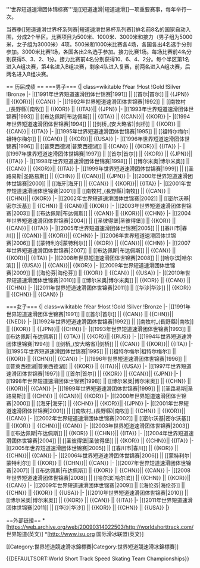 '''世界短道速滑团体锦标赛'''是[[短道速滑|短道速滑]]一项重要赛事，每年举行一次。

当赛季[[短道速滑世界杯系列赛|短道速滑世界杯系列赛]]排名前8名的国家自动入围，分成2个半区。比赛项目为500米、1000米、3000米和接力（男子组为5000米，女子组为3000米）4项。500米和1000米比赛各4场，各国各出4名选手分别参加。3000米比赛1场，各国各出2名选手参加。接力比赛1场。每场比赛前4名分别获得5、3、2、1分。接力比赛前4名分别获得10、6、4、2分。每个半区第1名进入A组决赛，第4名进入B组决赛，剩余4队进入复赛，前两名进入A组决赛，后两名进入B组决赛。

== 历届成绩 ==
===男子===
{| class=wikitable
!Year
!Host
!Gold
!Silver
!Bronze
|-
|[[1991年世界短道速滑团体世锦赛|1991]] || [[首尔|首尔]] || {{JPN}} || {{KOR}}|| {{CAN}}
|-
|[[1992年世界短道速滑团体世锦赛|1992]] || [[南牧村_(長野縣)|南牧]] || {{KOR}} || {{ITA}}|| {{JPN}}
|-
|[[1993年世界短道速滑团体世锦赛|1993]] || [[布达佩斯|布达佩斯]] || {{ITA}} || {{CAN}}|| {{KOR}}
|-
|[[1994年世界短道速滑团体世锦赛|1994]] || [[剑桥_(安大略省)|剑桥]] || {{KOR}} || {{CAN}}|| {{ITA}}
|-
|[[1995年世界短道速滑团体世锦赛|1995]] || [[祖特尔梅尔|祖特尔梅尔]] || {{CAN}} || {{KOR}}|| {{USA}}
|-
|[[1996年世界短道速滑团体世锦赛|1996]] || [[普萊西德湖|普萊西德湖]] || {{CAN}} || {{KOR}}|| {{ITA}}
|-
|[[1997年世界短道速滑团体世锦赛|1997]] || [[首尔|首尔]] || {{KOR}} || {{JPN}}|| {{ITA}}
|-
|[[1998年世界短道速滑团体世锦赛|1998]] || [[博尔米奥|博尔米奥]] || {{CAN}} || {{KOR}}|| {{ITA}}
|-
|[[1999年世界短道速滑团体世锦赛|1999]] || [[圣路易斯|圣路易斯]] || {{CHN}} || {{CAN}}|| {{JPN}}
|-
|[[2000年世界短道速滑团体世锦赛|2000]] || [[海牙|海牙]] || {{CAN}} || {{KOR}}|| {{ITA}}
|-
|[[2001年世界短道速滑团体世锦赛|2001]] || [[南牧村_(長野縣)|南牧]] || {{CAN}} || {{CHN}}|| {{KOR}}
|-
|[[2002年世界短道速滑团体世锦赛|2002]] || [[密尔沃基|密尔沃基]] || {{CHN}} || {{CAN}}|| {{KOR}}
|-
|[[2003年世界短道速滑团体世锦赛|2003]] || [[布达佩斯|布达佩斯]] || {{CAN}} || {{KOR}}|| {{CHN}}
|-
|[[2004年世界短道速滑团体世锦赛|2004]] || [[圣彼得堡|圣彼得堡]] || {{KOR}} || {{CAN}}|| {{ITA}}
|-
|[[2005年世界短道速滑团体世锦赛|2005]] || [[春川市|春川]] || {{CAN}} || {{KOR}}|| {{CHN}}
|-
|[[2006年世界短道速滑团体世锦赛|2006]] || [[蒙特利尔|蒙特利尔]] || {{KOR}} || {{CAN}}|| {{CHN}}
|-
|[[2007年世界短道速滑团体世锦赛|2007]] || [[布达佩斯|布达佩斯]] || {{CAN}} || {{KOR}}|| {{ITA}}
|-
|[[2008年世界短道速滑团体世锦赛|2008]] || [[哈尔滨|哈尔滨]] || {{USA}} || {{CAN}}|| {{KOR}}
|-
|[[2009年世界短道速滑团体世锦赛|2009]] || [[海伦芬|海伦芬]] || {{KOR}} || {{CAN}} || {{USA}}
|-
|[[2010年世界短道速滑团体世锦赛|2010]] || [[博尔米奥|博尔米奥]] || {{KOR}} || {{CAN}} || {{CHN}}
|-
|[[2011年世界短道速滑团体世锦赛|2011]] || [[华沙|华沙]] || {{KOR}} || {{CHN}} || {{CAN}}
|}

===女子===
{| class=wikitable
!Year
!Host
!Gold
!Silver
!Bronze
|-
|[[1991年世界短道速滑团体世锦赛|1991]] || [[首尔|首尔]] || {{CAN}} || {{CHN}}|| {{NED}}
|-
|[[1992年世界短道速滑团体世锦赛|1992]] || [[南牧村_(長野縣)|南牧]] || {{KOR}} || {{JPN}}|| {{CHN}}
|-
|[[1993年世界短道速滑团体世锦赛|1993]] || [[布达佩斯|布达佩斯]] || {{ITA}} || {{KOR}}|| {{RUS}}
|-
|[[1994年世界短道速滑团体世锦赛|1994]] || [[剑桥_(安大略省)|剑桥]] || {{CAN}} || {{KOR}}|| {{ITA}}
|-
|[[1995年世界短道速滑团体世锦赛|1995]] || [[祖特尔梅尔|祖特尔梅尔]] || {{KOR}} || {{CHN}}|| {{CAN}}
|-
|[[1996年世界短道速滑团体世锦赛|1996]] || [[普萊西德湖|普萊西德湖]] || {{KOR}} || {{ITA}}|| {{USA}}
|-
|[[1997年世界短道速滑团体世锦赛|1997]] || [[首尔|首尔]] || {{KOR}} || {{CAN}}|| {{JPN}}
|-
|[[1998年世界短道速滑团体世锦赛|1998]] || [[博尔米奥|博尔米奥]] || {{CHN}} || {{KOR}}|| {{CAN}}
|-
|[[1999年世界短道速滑团体世锦赛|1999]] || [[圣路易斯|圣路易斯]] || {{CHN}} || {{CAN}}|| {{KOR}}
|-
|[[2000年世界短道速滑团体世锦赛|2000]] || [[海牙|海牙]] || {{CHN}} || {{KOR}}|| {{JPN}}
|-
|[[2001年世界短道速滑团体世锦赛|2001]] || [[南牧村_(長野縣)|南牧]] || {{CHN}} || {{KOR}}|| {{CAN}}
|-
|[[2002年世界短道速滑团体世锦赛|2002]] || [[密尔沃基|密尔沃基]] || {{KOR}} || {{CHN}}|| {{CAN}}
|-
|[[2003年世界短道速滑团体世锦赛|2003]] || [[布达佩斯|布达佩斯]] || {{KOR}} || {{CHN}}|| {{ITA}}
|-
|[[2004年世界短道速滑团体世锦赛|2004]] || [[圣彼得堡|圣彼得堡]] || {{KOR}} || {{CHN}}|| {{ITA}}
|-
|[[2005年世界短道速滑团体世锦赛|2005]] || [[春川市|春川]] || {{KOR}} || {{CHN}}|| {{CAN}}
|-
|[[2006年世界短道速滑团体世锦赛|2006]] || [[蒙特利尔|蒙特利尔]] || {{KOR}} || {{CHN}}|| {{CAN}}
|-
|[[2007年世界短道速滑团体世锦赛|2007]] || [[布达佩斯|布达佩斯]] || {{KOR}} || {{CHN}}|| {{CAN}}
|-
|[[2008年世界短道速滑团体世锦赛|2008]] || [[哈尔滨|哈尔滨]] || {{CHN}} || {{KOR}}|| {{CAN}}
|-
|[[2009年世界短道速滑团体世锦赛|2009]] || [[海伦芬|海伦芬]] || {{CHN}} || {{KOR}} || {{USA}}
|-
|[[2010年世界短道速滑团体世锦赛|2010]] || [[博尔米奥|博尔米奥]] || {{KOR}} || {{CAN}} || {{ITA}}
|-
|[[2011年世界短道速滑团体世锦赛|2011]] || [[华沙|华沙]] || {{KOR}} || {{CHN}} || {{USA}}
|}

==外部链接==
*[https://web.archive.org/web/20090314022503/http://worldshorttrack.com/ 世界短道(英文)]
*[http://www.isu.org 国际滑冰联盟(英文)]

[[Category:世界短道競速滑冰錦標賽|Category:世界短道競速滑冰錦標賽]]

{{DEFAULTSORT:World Short Track Speed Skating Team Championships}}
